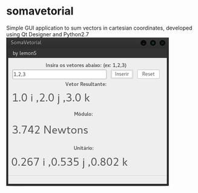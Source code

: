 # somavetorial
Simple GUI application to sum vectors in cartesian coordinates, developed using Qt Designer and Python2.7 
![](https://github.com/llemonS/somavetorial/blob/master/app.png)
